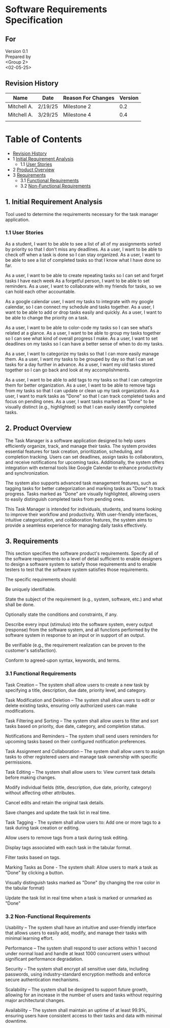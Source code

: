 # Software Requirements Specification
## For <Task Manger>

Version 0.1  
Prepared by <Carson Grant>  
<Group 2>  
<02-05-25>  

## Revision History
| Name           | Date      | Reason For Changes     | Version   |
| ----           | -------   | -------------------    | --------- |
| Mitchell A.    |  2/19/25  | Milestone 2            |  0.2      |
| Mitchell A.    |  3/29/25  | Milestone 4            |  0.4      |
|                |           |                        |           |

Table of Contents
=================
* [Revision History](#revision-history)
* 1 [Initial Requirement Analysis](#1-initial-requirement-analysis)
  * 1.1 [User Stories](#11-user-stories)
* 2 [Product Overview](#2-product-overview)
* 3 [Requirements](#3-requirements)
  * 3.1 [Functional Requirements](#31-functional-requirements)
  * 3.2 [Non-Functional Requirements](#32-non-functional-requirements)

## 1. Initial Requirement Analysis
Tool used to determine the requirements necessary for the task manager application.

### 1.1 User Stories
As a student, I want to be able to see a list of all of my assignments sorted by priority so that I don't miss any deadlines.
As a user, I want to be able to check off when a task is done so I can stay organized.
As a user, I want to be able to see a list of completed tasks so that I know what I have done so far.

As a user, I want to be able to create repeating tasks so I can set and forget tasks I have each week
As a forgetful person, I want to be able to set reminders.
As a user, I want to collaborate with my friends for tasks, so we can hold each other accountable.

As a google calendar user, I want my tasks to integrate with my google calendar, so I can connect my schedule and tasks together.
As a user, I want to be able to add or drop tasks easily and quickly.
As a user, I want to be able to change the priority on a task.

As a user, I want to be able to color-code my tasks so I can see what’s related at a glance.
As a user, I want to be able to group my tasks together so I can see what kind of overall progress I make. 
As a user, I want to set deadlines on my tasks so I can have a better sense of when to do my tasks.

As a user, I want to categorize my tasks so that I can more easily manage them.
As a user, I want my tasks to be grouped by day so that I can set tasks for a day further in advance.
As a user, I want my old tasks stored together so I can go back and look at my accomplishments.

As a user, I want to be able to add tags to my tasks so that I can categorize them for better organization.
As a user, I want to be able to remove tags from my tasks so that I can update or clean up my task organization.
As a user, I want to mark tasks as "Done" so that I can track completed tasks and focus on pending ones.
As a user, I want tasks marked as "Done" to be visually distinct (e.g., highlighted) so that I can easily identify completed tasks.

## 2. Product Overview
The Task Manager is a software application designed to help users efficiently organize, track, and manage their tasks. The system provides essential features for task creation, prioritization, scheduling, and completion tracking. Users can set deadlines, assign tasks to collaborators, and receive notifications for upcoming tasks. Additionally, the system offers integration with external tools like Google Calendar to enhance productivity and synchronization.

The system also supports advanced task management features, such as tagging tasks for better categorization and marking tasks as "Done" to track progress. Tasks marked as "Done" are visually highlighted, allowing users to easily distinguish completed tasks from pending ones.

This Task Manager is intended for individuals, students, and teams looking to improve their workflow and productivity. With user-friendly interfaces, intuitive categorization, and collaboration features, the system aims to provide a seamless experience for managing daily tasks effectively.

## 3. Requirements
This section specifies the software product's requirements. Specify all of the software requirements to a level of detail sufficient to enable designers to design a software system to satisfy those requirements and to enable testers to test that the software system satisfies those requirements.

The specific requirements should:

Be uniquely identifiable.

State the subject of the requirement (e.g., system, software, etc.) and what shall be done.

Optionally state the conditions and constraints, if any.

Describe every input (stimulus) into the software system, every output (response) from the software system, and all functions performed by the software system in response to an input or in support of an output.

Be verifiable (e.g., the requirement realization can be proven to the customer's satisfaction).

Conform to agreed-upon syntax, keywords, and terms.

### 3.1 Functional Requirements
 Task Creation – The system shall allow users to create a new task by specifying a title, description, due date, priority level, and category.
 
 Task Modification and Deletion – The system shall allow users to edit or delete existing tasks, ensuring only authorized users can make       
  modifications.
  
 Task Filtering and Sorting – The system shall allow users to filter and sort tasks based on priority, due date, category, and completion status.
 
 Notifications and Reminders – The system shall send users reminders for upcoming tasks based on their configured notification preferences.
 
 Task Assignment and Collaboration – The system shall allow users to assign tasks to other registered users and manage task ownership with specific permissions.

 Task Editing – The system shall allow users to:
   View current task details before making changes.

   Modify individual fields (title, description, due date, priority, category) without affecting other attributes.

   Cancel edits and retain the original task details.

   Save changes and update the task list in real time.

 Task Tagging - The system shall allow users to:
   Add one or more tags to a task during task creation or editing.

   Allow users to remove tags from a task during task editing.

   Display tags associated with each task in the tabular format.

   Filter tasks based on tags.

 Marking Tasks as Done - The system shall: 
   Allow users to mark a task as "Done" by clicking a button.

   Visually distinguish tasks marked as "Done" (by changing the row color in the tabular format)

   Update the task list in real time when a task is marked or unmarked as "Done"
  

### 3.2 Non-Functional Requirements 
 Usability – The system shall have an intuitive and user-friendly interface that allows users to easily add, modify, and manage their tasks with    
  minimal learning effort.

 Performance – The system shall respond to user actions within 1 second under normal load and handle at least 1000 concurrent users without 
  significant performance degradation.

 Security – The system shall encrypt all sensitive user data, including passwords, using industry-standard encryption methods and enforce secure 
  authentication mechanisms.

 Scalability – The system shall be designed to support future growth, allowing for an increase in the number of users and tasks without requiring 
  major architectural changes.

 Availability – The system shall maintain an uptime of at least 99.9%, ensuring users have consistent access to their tasks and data with minimal 
  downtime.

